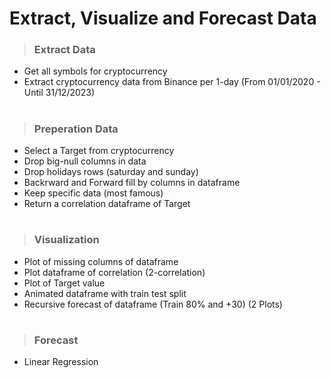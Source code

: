 # Extract, Visualize and Forecast Data

> ### Extract Data 
-  Get all symbols for cryptocurrency
-  Extract cryptocurrency data from Binance per 1-day (From 01/01/2020 - Until 31/12/2023)

> #

> ### Preperation Data 
- Select a Target from cryptocurrency
- Drop big-null columns in data
- Drop holidays rows (saturday and sunday)
- Backrward and Forward fill by columns in dataframe
- Keep specific data (most famous)
- Return a correlation dataframe of Target

> #
 
> ### Visualization
- Plot of missing columns of dataframe
- Plot dataframe of correlation (2-correlation)
- Plot of Target value
- Animated dataframe with train test split
- Recursive forecast of dataframe (Train 80% and +30) (2 Plots)

> #

> ### Forecast 
- Linear Regression
